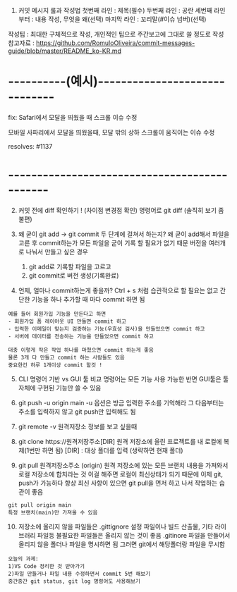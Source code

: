 1. 커밋 메시지 룰과 작성법
  첫번째 라인 : 제목(필수)
  두번째 라인 : 공란
  세번째 라인부터 : 내용 작성, 무엇을 왜(선택)
  마지막 라인 : 꼬리말(#이슈 넘버)(선택)

  작성팁 : 최대한 구체적으로 작성, 개인적인 팁으로 주간보고에 그대로 쓸 정도로 작성
  참고자료 : https://github.com/RomuloOliveira/commit-messages-guide/blob/master/README_ko-KR.md

  # ----------(예시)------------------------------
  fix: Safari에서 모달을 띄웠을 때 스크롤 이슈 수정

  모바일 사파리에서 모달을 띄웠을때,
  모달 밖의 상하 스크롤이 움직이는 이슈 수정

  resolves: #1137
  # ---------------------------------------------

  2. 커밋 전에 diff 확인하기 ! (차이점 변경점 확인)
   명령어로 git diff  (솔직히 보기 좀 불편)

  3. 왜 굳이 git add -> git commit 두 단계에 걸쳐서 하는지? 왜 굳이 add해서 파일을 고른 후 commit하는가
      모든 파일을 굳이 기록 할 필요가 없기 때문
      버전을 여러개로 나눠서 만들고 싶은 경우
      1) git add로 기록할 파일을 고르고
      2) git commit로 버전 생성(기록완료)
  
  4. 언제, 얼마나 commit하는게 좋을까?
    Ctrl + s 처럼 습관적으로 할 필요는 없고
    간단한 기능을 하나 추가할 때 마다 commit 하면 됨

    예를 들어 회원가입 기능을 만든다고 하면
    - 회원가입 폼 레이아웃 UI 만들면 commit 하고
    - 입력한 이메일이 맞는지 검증하는 기능(우효성 검사)을 만들었으면 commit 하고
    - 서버에 데이터를 전송하는 기능을 만들었으면 commit 하고

    대충 이렇게 작은 작업 하나를 마쳤으면 commit 하는게 좋음
    물론 3개 다 만들고 commit 하는 사람들도 있음
    중요한건 하루 1개이상 commit 할것 !

  5. CLI 명령어 기반  vs GUI 툴 비교
    명령어는 모든 기능 사용 가능한 반면 GUI툴은 툴 자체에 구현된 기능만 쓸 수 있음

  6. git push -u origin main
    -u 옵션은 방금 입력한 주소를 기억해라
    그 다음부터는 주소를 입력하지 않고 git push만 입력해도 됨

  7. git remote -v
    원격저장소 정보를 보고 싶을때

  8. git clone https://원격저장주소[DIR]
    원격 저장소에 올린 프로젝트를 내 로컬에 복제(1번만 하면 됨)
    [DIR] : 대상 폴더를 입력 (생략하면 현재 폴더)
  9. git pull 원격저장소주소 (origin)
    원격 저장소에 있는 모든 브랜치 내용을 가져와서 로컬 저장소에 합치라는 것
    이걸 해주면 로컬이 최신상태가 되기 때문에 이제 git, push가 가능하다
    항상 최신 사항이 있으면 git pull을 먼저 하고 나서 작업하는 습관이 좋음

    git pull origin main
    특정 브랜치(main)만 가져올 수 있음

  10. 저장소에 올리지 않을 파일들은 .gittignore
    설정 파일이나 빌드 산출물, 기타 라이브러리 파일등
    불필요한 파일들은 올리지 않는 것이 좋음
    .gitinore 파일을 만들어서 올리지 않을 폴더나 파일을 명시하면 됨
    그러면 git에서 해당폴더랑 파일을 무시함

    오늘의 과제:
    1)VS Code 정리한 것 받아가기
    2)파일 만들거나 파일 내용 수정하면서 commit 5번 해보기
    중간중간 git status, git log 명령어도 사용해보기